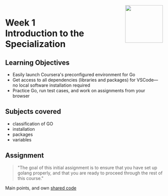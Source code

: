 <a href="../">
  <img src="/img/Getting%20Started%20with%20Go%20logo.avif" width="120" align="right">
</a>

# Week 1 <br> Introduction to the Specialization

## Learning Objectives
- Easily launch Coursera's preconfigured environment for Go
- Get access to all dependencies (libraries and packages) for VSCode—no local software installation required
- Practice Go, run test cases, and work on assignments from your browser

## Subjects covered
- classification of GO
- installation
- packages
- variables

## Assignment

>"The goal of this initial assignment is to ensure that you have set up golang properly, and that you are ready to proceed through the rest of this course."

Main points, and own [shared code](./code.language) 



